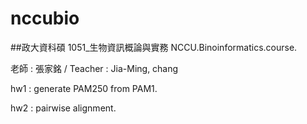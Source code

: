 # nccubio
##政大資科碩 1051_生物資訊概論與實務 NCCU.Binoinformatics.course.

老師 : 張家銘  /  Teacher : Jia-Ming, chang

hw1 : generate PAM250 from PAM1.

hw2 : pairwise alignment.
